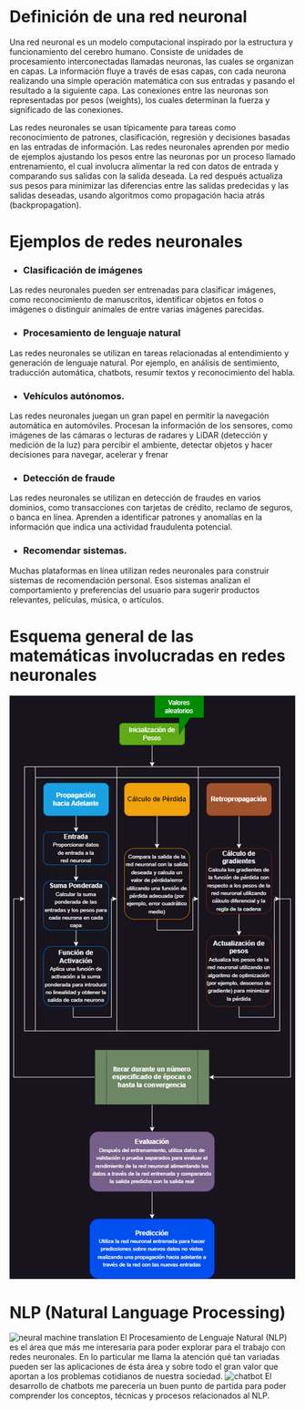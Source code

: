 # Definición de una red neuronal

Una red neuronal es un modelo computacional inspirado por la estructura y funcionamiento del cerebro humano. Consiste de unidades de procesamiento interconectadas llamadas neuronas, las cuales se organizan en capas. La información fluye a través de esas capas, con cada neurona realizando una simple operación matemática con sus entradas y pasando el resultado a la siguiente capa. Las conexiones entre las neuronas son representadas por pesos (weights), los cuales determinan la fuerza y significado de las conexiones.

Las redes neuronales se usan típicamente para tareas como reconocimiento de patrones, clasificación, regresión y decisiones basadas en las entradas de información. Las redes neuronales aprenden por medio de ejemplos ajustando los pesos entre las neuronas por un proceso llamado entrenamiento, el cual involucra alimentar la red con datos de entrada y comparando sus salidas con la salida deseada. La red después actualiza sus pesos para minimizar las diferencias entre las salidas predecidas y las salidas deseadas, usando algoritmos como propagación hacia atrás (backpropagation).

# Ejemplos de redes neuronales

- ### Clasificación de imágenes
Las redes neuronales pueden ser entrenadas para clasificar imágenes, como reconocimiento de manuscritos, identificar objetos en fotos o imágenes o distinguir animales de entre varias imágenes parecidas.


- ### Procesamiento de lenguaje natural
Las redes neuronales se utilizan en tareas relacionadas al entendimiento y generación de lenguaje natural. Por ejemplo, en análisis de sentimiento, traducción automática, chatbots, resumir textos y reconocimiento del habla.

- ### Vehículos autónomos.
Las redes neuronales juegan un gran papel en permitir la navegación automática en automóviles. Procesan la información de los sensores, como imágenes de las cámaras o lecturas de radares y LiDAR (detección y medición de la luz) para percibir el ambiente, detectar objetos y hacer decisiones para navegar, acelerar y frenar

- ### Detección de fraude
Las redes neuronales se utilizan en detección de fraudes en varios dominios, como transacciones con tarjetas de crédito, reclamo de seguros, o banca en línea. Aprenden a identificar patrones y anomalías en la información que indica una actividad fraudulenta potencial.

- ### Recomendar sistemas.
Muchas plataformas en línea utilizan redes neuronales para construir sistemas de recomendación personal. Esos sistemas analizan el comportamiento y preferencias del usuario para sugerir productos relevantes, películas, música, o artículos.

# Esquema general de las matemáticas involucradas en redes neuronales
![Diagrama de flujo matematicas en redes neuronales](../redes_neuronales_math.drawio.png)

# NLP (Natural Language Processing)
![neural machine translation](https://www.analyticsinsight.net/wp-content/uploads/2021/06/NLP-Engineer.jpg)
El Procesamiento de Lenguaje Natural (NLP) es el área que más me interesaría para poder explorar para el trabajo con redes neuronales. En lo particular me llama la atención qué tan variadas pueden ser las aplicaciones de ésta área y sobre todo el gran valor que aportan a los problemas cotidianos de nuestra sociedad. 
![chatbot](https://images.ctfassets.net/63bmaubptoky/63Vj4F22SZPNj8q8jOtGvA/d22eec0e2917302c65fe1f0f3b6578df/que-es-un-chatbot-MX-Capterra-header.png)
El desarrollo de chatbots me parecería un buen punto de partida para poder comprender los conceptos, técnicas y procesos relacionados al NLP.
